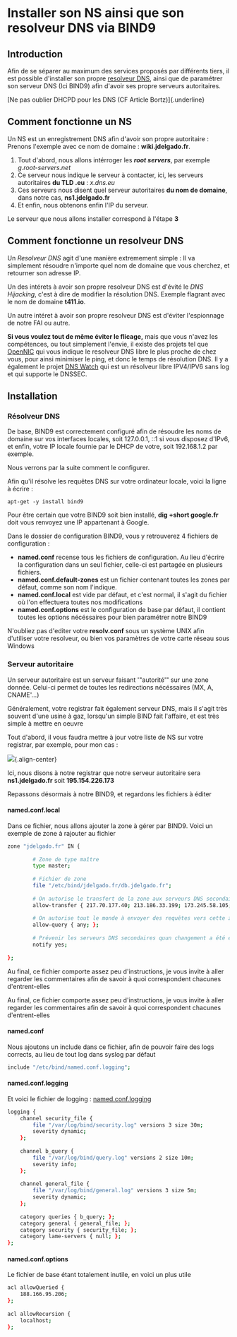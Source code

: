 # Installer son NS ainsi que son resolveur DNS via BIND9 
 
## Introduction 
 
Afin de se séparer au maximum des services proposés par différents 
tiers, il est possible d'installer son propre [resolveur 
DNS](http://www.bortzmeyer.org/son-propre-resolveur-dns.html), ainsi que 
de paramétrer son serveur DNS (Ici BIND9) afin d'avoir ses propre 
serveurs autoritaires. 
 
[Ne pas oublier DHCPD pour les DNS (CF Article Bortz)]{.underline} 
 
## Comment fonctionne un NS 
 
Un NS est un enregistrement DNS afin d'avoir son propre autoritaire : 
Prenons l'exemple avec ce nom de domaine : **wiki.jdelgado.fr**. 
 
1.  Tout d'abord, nous allons intérroger les ***root servers***, par 
    exemple *g.root-servers.net* 
2.  Ce serveur nous indique le serveur à contacter, ici, les serveurs 
    autoritaires **du TLD .eu** : *x.dns.eu* 
3.  Ces serveurs nous disent quel serveur autoritaires **du nom de 
    domaine**, dans notre cas, **ns1.jdelgado.fr** 
4.  Et enfin, nous obtenons enfin l'IP du serveur. 
 
Le serveur que nous allons installer correspond à l'étape **3** 
 
## Comment fonctionne un resolveur DNS 
 
Un *Resolveur DNS* agit d'une manière extremement simple : Il va 
simplement résoudre n'importe quel nom de domaine que vous cherchez, et 
retourner son adresse IP. 
 
Un des intérets à avoir son propre resolveur DNS est d'évité le *DNS 
Hijacking*, c'est à dire de modifier la résolution DNS. Exemple 
flagrant avec le nom de domaine **t411.io**. 
 
Un autre intéret à avoir son propre resolveur DNS est d'éviter 
l'espionnage de notre FAI ou autre. 
 
**Si vous voulez tout de même éviter le flicage,** mais que vous n'avez 
les compétences, ou tout simplement l'envie, il existe des projets tel 
que [OpenNIC](https://www.opennicproject.org/) qui vous indique le 
resolveur DNS libre le plus proche de chez vous, pour ainsi minimiser le 
ping, et donc le temps de résolution DNS. Il y a également le projet 
[DNS Watch](https://dns.watch/index) qui est un résolveur libre 
IPV4/IPV6 sans log et qui supporte le DNSSEC. 
 
## Installation 
 
### Résolveur DNS 
 
De base, BIND9 est correctement configuré afin de résoudre les noms de 
domaine sur vos interfaces locales, soit 127.0.0.1, ::1 si vous disposez 
d'IPv6, et enfin, votre IP locale fournie par le DHCP de votre, soit 
192.168.1.2 par exemple. 
 
Nous verrons par la suite comment le configurer. 
 
Afin qu'il résolve les requêtes DNS sur votre ordinateur locale, voici 
la ligne à écrire : 
 
``` 
apt-get -y install bind9 
``` 
 
Pour être certain que votre BIND9 soit bien installé, **dig +short 
google.fr** doit vous renvoyez une IP appartenant à Google. 
 
Dans le dossier de configuration BIND9, vous y retrouverez 4 fichiers de 
configuration : 
 
-   **named.conf** recense tous les fichiers de configuration. Au lieu 
    d'écrire la configuration dans un seul fichier, celle-ci est 
    partagée en plusieurs fichiers. 
-   **named.conf.default-zones** est un fichier contenant toutes les 
    zones par défaut, comme son nom l'indique. 
-   **named.conf.local** est vide par défaut, et c'est normal, il 
    s'agit du fichier où l'on effectuera toutes nos modifications 
-   **named.conf.options** est le configuration de base par défaut, il 
    contient toutes les options nécéssaires pour bien paramétrer notre 
    BIND9 
 
N'oubliez pas d'editer votre **resolv.conf** sous un système UNIX afin 
d'utiliser votre resolveur, ou bien vos paramètres de votre carte 
réseau sous Windows 
 
### Serveur autoritaire 
 
Un serveur autoritaire est un serveur faisant '"autorité'" sur une zone 
donnée. Celui-ci permet de toutes les redirections nécéssaires (MX, A, 
CNAME'...) 
 
Généralement, votre registrar fait également serveur DNS, mais il 
s'agit très souvent d'une usine à gaz, lorsqu'un simple BIND fait 
l'affaire, et est très simple à mettre en oeuvre 
 
Tout d'abord, il vous faudra mettre à jour votre liste de NS sur votre 
registrar, par exemple, pour mon cas : 
 
![](/internetbs_ns_list.jpg){.align-center} 
 
Ici, nous disons à notre registrar que notre serveur autoritaire sera 
**ns1.jdelgado.fr** soit **195.154.226.173** 
 
Repassons désormais à notre BIND9, et regardons les fichiers à éditer 
 
#### named.conf.local 
 
Dans ce fichier, nous allons ajouter la zone à gérer par BIND9. Voici un 
exemple de zone à rajouter au fichier 
 
``` bash 
zone "jdelgado.fr" IN { 
 
        # Zone de type maître 
        type master; 
 
        # Fichier de zone 
        file "/etc/bind/jdelgado.fr/db.jdelgado.fr"; 
 
        # On autorise le transfert de la zone aux serveurs DNS secondaires (Slaves) 
        allow-transfer { 217.70.177.40; 213.186.33.199; 173.245.58.105; 173.245.59.150; 8.8.8.8; 8.8.4.4; }; 
 
        # On autorise tout le monde à envoyer des requêtes vers cette zone 
        allow-query { any; }; 
 
        # Prévenir les serveurs DNS secondaires quun changement a été effectué dans la zone maître 
        notify yes; 
 
}; 
``` 
 
Au final, ce fichier comporte assez peu d'instructions, je vous invite 
à aller regarder les commentaires afin de savoir à quoi correspondent 
chacunes d'entrent-elles 
 
Au final, ce fichier comporte assez peu d'instructions, je vous invite 
à aller regarder les commentaires afin de savoir à quoi correspondent 
chacunes d'entrent-elles 
 
#### named.conf 
 
Nous ajoutons un include dans ce fichier, afin de pouvoir faire des logs 
corrects, au lieu de tout log dans syslog par défaut 
 
``` bash 
include "/etc/bind/named.conf.logging"; 
``` 
 
#### named.conf.logging 
 
Et voici le fichier de logging : 
[named.conf.logging](http://pastebin.com/raw/Xt2KVVL8) 
 
``` bash 
logging { 
    channel security_file { 
        file "/var/log/bind/security.log" versions 3 size 30m; 
        severity dynamic; 
    }; 
 
    channel b_query { 
        file "/var/log/bind/query.log" versions 2 size 10m; 
        severity info; 
    }; 
 
    channel general_file { 
        file "/var/log/bind/general.log" versions 3 size 5m; 
        severity dynamic; 
    }; 
 
    category queries { b_query; }; 
    category general { general_file; }; 
    category security { security_file; }; 
    category lame-servers { null; }; 
}; 
``` 
 
#### named.conf.options 
 
Le fichier de base étant totalement inutile, en voici un plus utile 
 
``` bash 
acl allowQueried { 
    188.166.95.206; 
}; 
 
acl allowRecursion { 
    localhost; 
}; 
``` 

